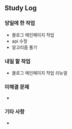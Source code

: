 
## Study Log

### 당일에 한 작업
- 블로그 메인페이지 작업
- api 수정
- 알고리즘 풀기

### 내일 할 작업
- 블로그 메인페이지 작업 리뉴얼

### 미해결 문제
-

### 기타 사항
-


